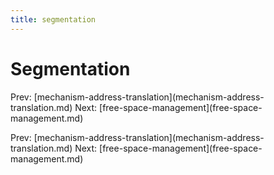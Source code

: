 ```yaml
---
title: segmentation
---
```


# Segmentation

Prev:
\[mechanism-address-translation](mechanism-address-translation.md)
Next:
\[free-space-management](free-space-management.md)

Prev:
\[mechanism-address-translation](mechanism-address-translation.md)
Next:
\[free-space-management](free-space-management.md)
